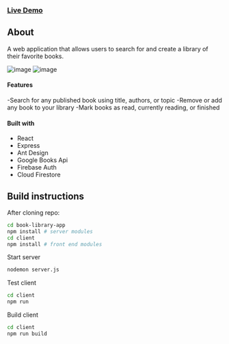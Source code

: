 ### [Live Demo](https://book-library-web.herokuapp.com/)

## About
A web application that allows users to search for and create a library of their favorite books.

![image](https://user-images.githubusercontent.com/48042585/117750785-ddeffc00-b1c8-11eb-859b-f868906579db.png)
![image](https://user-images.githubusercontent.com/48042585/117750858-fd872480-b1c8-11eb-809f-ce0365fdc857.png)

#### Features
-Search for any published book using title, authors, or topic
-Remove or add any book to your library
-Mark books as read, currently reading, or finished

#### Built with
- React
- Express
- Ant Design
- Google Books Api
- Firebase Auth
- Cloud Firestore

## Build instructions
After cloning repo:
```bash
cd book-library-app
npm install # server modules
cd client
npm install # front end modules
```
Start server
```bash
nodemon server.js
```
Test client
```bash
cd client
npm run
```
Build client
```bash
cd client
npm run build
```
